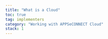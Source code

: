 ```yaml
---
title: "What is a Cloud"
toc: true
tag: implementers
category: "Working with APPSeCONNECT Cloud"
stack: 1
---
```


